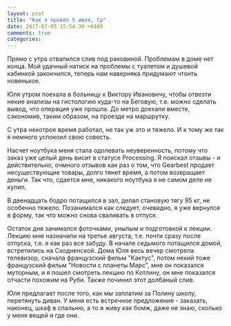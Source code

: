```yaml
---
layout: post
title: "Как я провёл 5 июля, Ср"
date: 2017-07-05 15:54:39 +0400
comments: true
categories: 
---
```

Прямо с утра отвалился слив под раковиной. Проблемам в доме нет конца. Мой удачный натиск на проблемы с туалетом и душевой кабинкой закончился, теперь нам наверняка придумают чтонть новенькое.

Юля утром поехала в больницу к Виктору Ивановичу, чтобы отвезти некие анализы на гистологию куда-то на Беговую, т.е. можно сделать вывод, что операция уже прошла. До метро доехали вместе, сэкономив, таким образом, на проезде на маршрутку.

С утра некотрое время работал, не так уж это и тяжело. И к тому же так я немного успокоил свою совесть.

Насчет ноутбука меня стала одолевать неуверенность, потому что заказ уже целый день висит в статусе Processing. Я поискал отзывы - и действительно, очмного отзывов как раз о том, что Gearbest продает несуществующие товары, долго тянет время, а потом возвращает деньги. Так что, сдается мне, никакого ноутбука я не самом деле не купил.

В двенадцать бодро потащился в зал, делал становую тягу 95 кг, не особенно тяжело. Позанимался как следует, очевидно, я уже вернулся в форму, так что можно снова сваливать в отпуск.

Остаток дня занимался фоточками, унылым и подготовкой к лекции. Лекцию мне назначили на третье августа, т.е. почти сразу после отпуска, т.е. я как раз все забуду. В начале седьмого потащился домой, встретились на Сходненской. Дома Юля весь вечер смотрела телевизор, сначала французский фильм "Кактус", потом некий тоже французский фильм "Новости с планеты Марс", мне он показался муторным, и я пошел смотреть лекцию по Котлину, он мне показался отчасти похожим на Руби. Также починил этот долбаный слив.

Юля предлагает после того, как мы заплатим за Полину школу, перетянуть диван. У меня есть встречное предложение - заказать, наконец, шкаф в спальню, а то я живу как бомж, даже не знаю, сколько у меня вещей и где они.